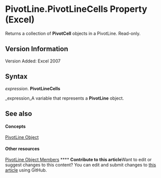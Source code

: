 
# PivotLine.PivotLineCells Property (Excel)

Returns a collection of  **PivotCell** objects in a PivotLine. Read-only.


## Version Information

Version Added: Excel 2007 


## Syntax

 _expression_. **PivotLineCells**

 _expression_A variable that represents a  **PivotLine** object.


## See also


#### Concepts


 [PivotLine Object](88961b73-2d9f-1112-5dd5-14c1fa02092f.md)
#### Other resources


 [PivotLine Object Members](6f47eb60-2d49-f54f-ee81-e5ed8bcf5396.md)
****   **Contribute to this article**Want to edit or suggest changes to this content? You can edit and submit changes to  [this article](https://github.com/jhershey00/VBA_Excel_Test/OpenXMLCon/articles/b020940c-4f00-e962-a49b-3ed322bb16f6.md) using GitHub.

